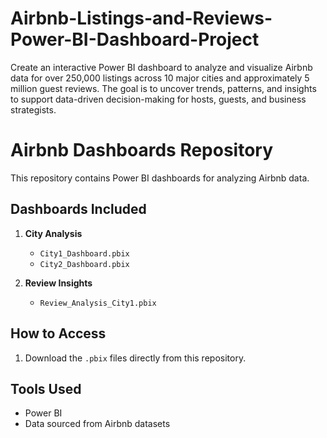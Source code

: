 # Airbnb-Listings-and-Reviews-Power-BI-Dashboard-Project
Create an interactive Power BI dashboard to analyze and visualize Airbnb data for over 250,000 listings across 10 major cities and approximately 5 million guest reviews. The goal is to uncover trends, patterns, and insights to support data-driven decision-making for hosts, guests, and business strategists.

# Airbnb Dashboards Repository

This repository contains Power BI dashboards for analyzing Airbnb data.

## Dashboards Included
1. **City Analysis**
   - `City1_Dashboard.pbix`
   - `City2_Dashboard.pbix`

2. **Review Insights**
   - `Review_Analysis_City1.pbix`

## How to Access
1. Download the `.pbix` files directly from this repository.


## Tools Used
- Power BI
- Data sourced from Airbnb datasets

